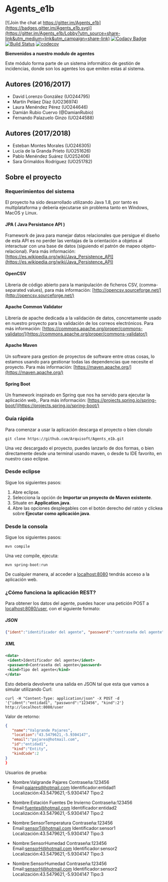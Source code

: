 # Agents_e1b

[![Join the chat at https://gitter.im/Agents_e1b](https://badges.gitter.im/Agents_e1b.svg)](https://gitter.im/Agents_e1b/Lobby?utm_source=share-link&utm_medium=link&utm_campaign=share-link)
[![Codacy Badge](https://api.codacy.com/project/badge/Grade/1d7cb9ab12dd4230a9a1ccdc3a723185)](https://www.codacy.com/app/jelabra/Agents_e1b?utm_source=github.com&amp;utm_medium=referral&amp;utm_content=Arquisoft/Agents_e1b&amp;utm_campaign=Badge_Grade)
[![Build Status](https://travis-ci.org/Arquisoft/Agents_e1b.svg?branch=master)](https://travis-ci.org/Arquisoft/Agents_e1b)
[![codecov](https://codecov.io/gh/Arquisoft/Agents_e1b/branch/master/graph/badge.svg)](https://codecov.io/gh/Arquisoft/Agents_e1b)

**Bienvenidos a nuestro modulo de agentes**
 
Este módulo forma parte de un sistema informático de gestión de incidencias, donde son los agentes los que emiten estas al sistema.


## Autores (2016/2017)

- David Lorenzo González (UO244795)
- Martín Peláez Díaz (UO236974)
- Laura Menéndez Pérez (UO244646)
- Damián Rubio Cuervo (@DamianRubio)
- Fernando Palazuelo Ginzo (UO244588)

## Autores (2017/2018)
- Esteban Montes Morales (UO246305)
- Lucía de la Granda Prieto (UO251626)
- Pablo Menéndez Suárez (UO252406)
- Sara Grimaldos Rodríguez (UO251782)


## Sobre el proyecto

### Requerimientos del sistema
El proyecto ha sido desarrollado utilizando Java 1.8, por tanto es multiplataforma y debería ejecutarse sin problema tanto en Windows, MacOS y Linux.

#### JPA  ( Java Persistance API )
Framework de java para manejar datos relacionales que persigue el diseño de esta API es no perder las ventajas de la orientación a objetos al interactuar con una base de datos (siguiendo el patrón de mapeo objeto-relacional).
Para más información: [https://es.wikipedia.org/wiki/Java_Persistence_API](https://es.wikipedia.org/wiki/Java_Persistence_API)

#### OpenCSV
Libreria de código abierto para la manipulación de ficheros CSV, (comma-separated values), para más información: [http://opencsv.sourceforge.net/](http://opencsv.sourceforge.net/)


#### Apache Common Validator
Librería de apache dedicada a la validación de datos, concretamente usado en nuestro proyecto para la validación de los correos electrónicos.
Para más información: [https://commons.apache.org/proper/commons-validator/](https://commons.apache.org/proper/commons-validator/)

#### Apache Maven
Un software para gestion de proyectos de software entre otras cosas, lo estamos usando para gestionar todas las dependencias que necesite el proyecto. Para más información: [https://maven.apache.org/](https://maven.apache.org/)

#### Spring Boot
Un framework inspirado en Spring que nos ha servido para ejecutar la aplicación web,. Para más información: [https://projects.spring.io/spring-boot/](https://projects.spring.io/spring-boot/)

### Guía rápida
Para comenzar a usar la aplicación descarga el proyecto o bien clonalo
```
git clone https://github.com/Arquisoft/Agents_e1b.git
```

Una vez descargado el proyecto, puedes lanzarlo de dos formas, o bien directamente desde una terminal usando maven, o desde tu IDE favorito, en nuestro caso eclipse.

### Desde eclipse
Sigue los siguientes pasos:
1. Abre eclipse.
2. Selecciona la opción de **Importar un proyecto de Maven existente**.
3. Situate en **Application.java**.
4. Abre las opciones desplegables con el botón derecho del ratón y clickea sobre **Ejecutar como aplicación java**.

### Desde la consola
Sigue los siguientes pasos:
```
mvn compile
```
Una vez compile, ejecuta:
```
mvn spring-boot:run
```

De cualquier manera, al acceder a [localhost:8080](http://localhost:8080) tendrás acceso a la aplicación web.

### ¿Cómo funciona la aplicación REST?

Para obtener los datos del agente, puedes hacer una petición POST a [localhost:8080/user](http://localhost:8080/user), con el siguiente formato:

##### JSON
```json
{"ident":"identificador del agente", "password":"contraseña del agente", "kind":"Código del tipo de agente"}
```

##### XML
```xml
<data>
 <ident>Identificador del agente</ident>
 <password>Contraseña del agente</password>
 <kind>Tipo del agente</kind>
</data>
```
Esto debería devolverte una salida en JSON tal que esta que vamos a simular utilizando Curl:

```
curl -H "Content-Type: application/json" -X POST -d '{"ident":"entidad1", "password":"123456", "kind":2'} http://localhost:8080/user
```

Valor de retorno:
```json
{  
   "name":"Valgrande Pajares",
   "location":"43.5479621,-5.9304147",
   "email":"pajares@hotmail.com",
   "id":"entidad1",
   "kind":"Entity",
   "kindCode":2
}
}
```

Usuarios de prueba:

- Nombre:Valgrande Pajares Contraseña:123456 Email:pajares@hotmail.com Identificador:entidad1  Localización:43.5479621,-5.9304147 Tipo:2

- Nombre:Estación Fuentes De Invierno Contraseña:123456 Email:fuentes@hotmail.com Identificador:entidad2 Localización:43.5479621,-5.9304147 Tipo:2

- Nombre:SensorTemperatura Contraseña:123456 Email:sensorT@hotmail.com Identificador:sensor1 Localización:43.5479621,-5.9304147 Tipo:3

- Nombre:SensorHumedad Contraseña:123456 Email:sensorH@hotmail.com Identificador:sensor2 Localización:43.5479621,-5.9304147 Tipo:3

- Nombre:SensorHumedad Contraseña:123456 Email:sensorH@hotmail.com Identificador:sensor2 Localización:43.5479621,-5.9304147 Tipo:3

